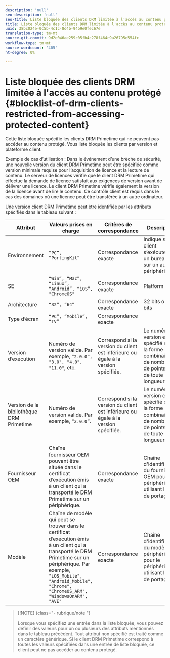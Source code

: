 ```yaml
---
description: 'null'
seo-description: 'null'
seo-title: Liste bloquée des clients DRM limitée à l'accès au contenu protégé
title: Liste bloquée des clients DRM limitée à l'accès au contenu protégé
uuid: 38bc024e-0c5b-4c1c-8d4b-94b9e0fec67e
translation-type: tm+mt
source-git-commit: 9d2e046ae259c05fb4c278f464c9a26795e554fc
workflow-type: tm+mt
source-wordcount: '405'
ht-degree: 0%

---
```



# Liste bloquée des clients DRM limitée à l&#39;accès au contenu protégé {#blocklist-of-drm-clients-restricted-from-accessing-protected-content}

Cette liste bloquée spécifie les clients DRM Primetime qui ne peuvent pas accéder au contenu protégé. Vous liste bloquée les clients par version et plateforme client.

Exemple de cas d’utilisation : Dans le événement d’une brèche de sécurité, une nouvelle version du client DRM Primetime peut être spécifiée comme version minimale requise pour l’acquisition de licence et la lecture de contenu. Le serveur de licences vérifie que le client DRM Primetime qui effectue la demande de licence satisfait aux exigences de version avant de délivrer une licence. Le client DRM Primetime vérifie également la version de la licence avant de lire le contenu. Ce contrôle client est requis dans le cas des domaines où une licence peut être transférée à un autre ordinateur.

Une version client DRM Primetime peut être identifiée par les attributs spécifiés dans le tableau suivant :

| **Attribut** | **Valeurs prises en charge** | **Critères de correspondance** | **Description** |
|---|---|---|---|
| Environnement | `“PC”, “PortingKit”` | Correspondance exacte | Indique si le client s’exécute sur un bureau ou sur un autre périphérique. |
| SE | `“Win”, “Mac”, “Linux”, “Android”, “iOS”, "ChromeOS"` | Correspondance exacte | Platform |
| Architecture | `“32”, “64”` | Correspondance exacte | 32 bits ou 64 bits |
| Type d’écran | `“PC”, “Mobile”, “TV”` | Correspondance exacte |  |
| Version d’exécution | Numéro de version valide. Par exemple, `“2.0.0”, "3.0", "4.0", "11.0"`, etc. | Correspond si la version du client est inférieure ou égale à la version spécifiée. | Le numéro de version est spécifié sous la forme d’une combinaison de nombres et de points (&quot;.&quot;) de toute longueur. |
| Version de la bibliothèque DRM Primetime | Numéro de version valide. Par exemple, `“2.0.0”`. | Correspond si la version du client est inférieure ou égale à la version spécifiée. | Le numéro de version est spécifié sous la forme d’une combinaison de nombres et de points (&quot;.&quot;) de toute longueur. |
| Fournisseur OEM | Chaîne fournisseur OEM pouvant être située dans le certificat d’exécution émis à un client qui a transporté le DRM Primetime sur un périphérique. | Correspondance exacte | Chaîne d&#39;identification du fournisseur OEM pour le périphérique utilisant le kit de portage. |
| Modèle | Chaîne de modèle qui peut se trouver dans le certificat d’exécution émis à un client qui a transporté le DRM Primetime sur un périphérique. Par exemple, `"iOS_Mobile", "Android_Mobile", "Chrome", "ChromeOS_ARM", "WindowsOnARM", "AVE"` | Correspondance exacte | Chaîne d&#39;identification du modèle de périphérique pour le périphérique utilisant le kit de portage. |

>[!NOTE] {class=&quot;- rubrique/note &quot;}
>
>Lorsque vous spécifiez une entrée dans la liste bloquée, vous pouvez définir des valeurs pour un ou plusieurs des attributs mentionnés dans le tableau précédent. Tout attribut non spécifié est traité comme un caractère générique. Si le client DRM Primetime correspond à toutes les valeurs spécifiées dans une entrée de liste bloquée, ce client peut ne pas accéder au contenu protégé.

